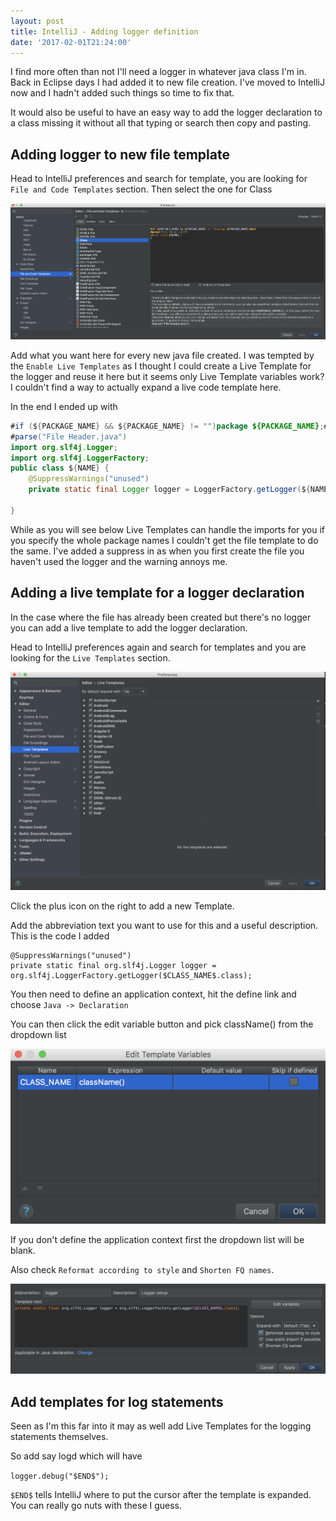 ```yaml
---
layout: post
title: IntelliJ - Adding logger definition
date: '2017-02-01T21:24:00'
---
```


I find more often than not I'll need a logger in whatever java class I'm in.  Back in Eclipse days I had added it to new file creation.  I've moved to IntelliJ now and I hadn't added such things so time to fix that.

It would also be useful to have an easy way to add the logger declaration to a class missing it without all that typing or search then copy and pasting.

## Adding logger to new file template
Head to IntelliJ preferences and search for template, you are looking for `File and Code Templates` section. Then select the one for Class

![Template Preferences Screenshot](./assets/img/template-preferences-screenshot.png)

Add what you want here for every new java file created.  I was tempted by the `Enable Live Templates` as I thought I could create a Live Template for the logger and reuse it here but it seems only Live Template variables work? I couldn't find a way to actually expand a live code template here.

In the end I ended up with

``` java
#if (${PACKAGE_NAME} && ${PACKAGE_NAME} != "")package ${PACKAGE_NAME};#end
#parse("File Header.java")
import org.slf4j.Logger;
import org.slf4j.LoggerFactory;
public class ${NAME} {
    @SuppressWarnings("unused")
    private static final Logger logger = LoggerFactory.getLogger(${NAME}.class);

}
```

While as you will see below Live Templates can handle the imports for you if you specify the whole package names I couldn't get the file template to do the same.  I've added a suppress in as when you first create the file you haven't used the logger and the warning annoys me.

## Adding a live template for a logger declaration
In the case where the file has already been created but there's no logger you can add a live template to add the logger declaration.

Head to IntelliJ preferences again and search for templates and you are looking for the `Live Templates` section.

![Live Templates Preferences Screenshot](./assets/img/live-templates-preferences-screenshot.png)

Click the plus icon on the right to add a new Template.

Add the abbreviation text you want to use for this and a useful description.
This is the code I added

```
@SuppressWarnings("unused")
private static final org.slf4j.Logger logger = org.slf4j.LoggerFactory.getLogger($CLASS_NAME$.class);
```

You then need to define an application context, hit the define link and choose `Java -> Declaration`

You can then click the edit variable button and pick className() from the dropdown list

![ Edit Template Variables Screenshot](./assets/img/edit-template-variables-screenshot.png)

If you don't define the application context first the dropdown list will be blank.

Also check `Reformat according to style` and `Shorten FQ names`.

![Live Template logger Screenshot](./assets/img/live-template-logger-screenshot.png)


## Add templates for log statements
Seen as I'm this far into it may as well add Live Templates for the logging statements themselves.

So add say logd which will have

`logger.debug("$END$");`

`$END$` tells IntelliJ where to put the cursor after the template is expanded.  You can really go nuts with these I guess.
